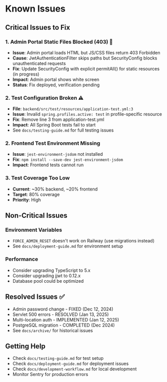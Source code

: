 # Known Issues

## Critical Issues to Fix

### 1. Admin Portal Static Files Blocked (403) 🔧
- **Issue**: Admin portal loads HTML but JS/CSS files return 403 Forbidden
- **Cause**: JwtAuthenticationFilter skips paths but SecurityConfig blocks unauthenticated requests
- **Fix**: Update SecurityConfig with explicit permitAll() for static resources (in progress)
- **Impact**: Admin portal shows white screen
- **Status**: Fix deployed, verification pending

### 2. Test Configuration Broken ⚠️
- **File**: `backend/src/test/resources/application-test.yml:3`
- **Issue**: Invalid `spring.profiles.active: test` in profile-specific resource
- **Fix**: Remove line 3 from application-test.yml
- **Impact**: All Spring Boot tests fail to start
- See `docs/testing-guide.md` for full testing issues

### 2. Frontend Test Environment Missing
- **Issue**: `jest-environment-jsdom` not installed
- **Fix**: `npm install --save-dev jest-environment-jsdom`
- **Impact**: Frontend tests cannot run

### 3. Test Coverage Too Low
- **Current**: ~30% backend, ~20% frontend
- **Target**: 80% coverage
- **Priority**: High

## Non-Critical Issues

### Environment Variables
- `FORCE_ADMIN_RESET` doesn't work on Railway (use migrations instead)
- See `docs/deployment-guide.md` for environment setup

### Performance
- Consider upgrading TypeScript to 5.x
- Consider upgrading jjwt to 0.12.x
- Database pool could be optimized

## Resolved Issues ✅
- Admin password change - FIXED (Dec 12, 2024)
- Servlet 500 errors - RESOLVED (Jan 13, 2025)
- Multi-location auth - IMPLEMENTED (Jan 12, 2025)
- PostgreSQL migration - COMPLETED (Dec 2024)
- See `docs/archive/` for historical issues

## Getting Help
- Check `docs/testing-guide.md` for test setup
- Check `docs/deployment-guide.md` for deployment issues
- Check `docs/development-workflow.md` for local development
- Monitor Sentry for production errors